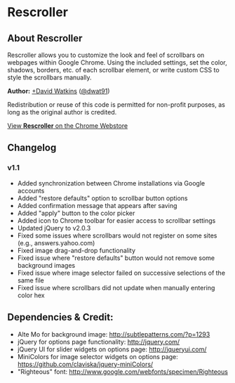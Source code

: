 # Rescroller

## About Rescroller

Rescroller allows you to customize the look and feel of scrollbars on webpages within Google Chrome. Using the included settings, set the color, shadows, borders, etc. of each scrollbar element, or write custom CSS to style the scrollbars manually.

**Author:** [+David Watkins](https://plus.google.com/104494880066441442910) ([@dwat91](https://twitter.com/dwat91))

Redistribution or reuse of this code is permitted for non-profit purposes, as long as the original author is credited.

[View **Rescroller** on the Chrome Webstore](https://chrome.google.com/webstore/detail/rescroller/ddehdnnhjimbggeeenghijehnpakijod)

## Changelog

### v1.1

- Added synchronization between Chrome installations via Google accounts
- Added "restore defaults" option to scrollbar button options
- Added confirmation message that appears after saving
- Added "apply" button to the color picker
- Added icon to Chrome toolbar for easier access to scrollbar settings
- Updated jQuery to v2.0.3
- Fixed some issues where scrollbars would not register on some sites (e.g., answers.yahoo.com)
- Fixed image drag-and-drop functionality
- Fixed issue where "restore defaults" button would not remove some background images
- Fixed issue where image selector failed on successive selections of the same file
- Fixed issue where scrollbars did not update when manually entering color hex

## Dependencies & Credit:

- Alte Mo for background image: <http://subtlepatterns.com/?p=1293>
- jQuery for options page functionality: <http://jquery.com/>
- jQuery UI for slider widgets on options page: <http://jqueryui.com/>
- MiniColors for image selector widgets on options page: <https://github.com/claviska/jquery-miniColors/>
- "Righteous" font: <http://www.google.com/webfonts/specimen/Righteous>